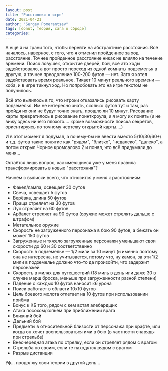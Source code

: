 ```yaml
---
layout: post
title: "Расстояния в игре"
date: 2021-04-21
author: "Sergey Pomerantsev"
tags: [donut, теория, сага о сброде]
categories:
---
```


А ещё я на грани того, чтобы перейти на абстрактные расстояния.
Всё началось, наверное, с того, что я отменил пройденное за ход расстояние. Точнее пройденное расстояние никак не влияло на течение времени. Поиск ловушек, открытие дверей, бой, всё это ходы задействовало, а вот просто переход из одной комнаты подземелья в другую, а точнее преодоление 100-200 футов — нет. Зато я хотел задействовать время реальное. Тикает 10 минут реального времени — хоба, и в игре тикнул ход. Но попробовать это на игре текстом не получилось.

Всё это вылилось в то, что игроки отказались рисовать карту подземелья. Им не интересно знать, сколько футов тут и там, раз пройдя их они не будут точно знать, прошло ли 10 минут. Рисование карты превратилось в рисование поинткроула, и я могу их понять (и не вижу здесь ничего плохого.... кроме возможности поиска секретов, ориентируясь по точному чертежу открытой карты....)

И в этот момент я подумал, а почему-бы не ввести вместо 5/10/30/60+/и т.д. футов такие понятие как "рядом", "близко", "недалеко", "далеко", а потом открыл Чорное кромсалово 2 и понял, что всё придумали до меня...

Остаётся лишь вопрос, как имеющиеся уже у меня правила трансформировать в новые "расстояния"?

Начнём с выписки всего, что относится у меня к расстояниям:
- Факел/лампа, освещает 30 футов
- Свеча, освещает 5 футов
- Верёвка, длина 50 футов
- Праща стреляет на 30 футов
- Лук стреляет на 60 футов
- Арбалет стреляет на 90 футов
(оружие может стрелять дальше с штрафом)
- Метательное оружие
- Скорость не загруженного персонажа в бою 90 футов, а бежать он может 150 футов
- Загруженные и тяжело загруженные персонажи уменьшают свои скорости до 60 и 30 соответственно
- Скорость в подземелье — 1/2 мили за 10 минут (и именно поэтому она не интересна, не учитывается, потому что, ну камон, за эти 1/2 мили в подземелье должно что-то да произойти, что задержит персонажей
- Скорость в милях для путешествий (18 миль в день или даже 30 в случае марш броска, меньше при загруженности разной степени)
- Падение с каждых 10 футов наносит к6 урона
- Поиск работает в области 10х10 футов
- Цель боевого молота отлетает на 10 футов при использовании приёма
- Бонус к КБ того, рядом с кем встал алебардщик
- Атака посохом/копьём при приближении врага
- Ближний бой
- Дальний бой
- Предметы в относительной близости от персонажа при крафте, или когда он хочет воспользоваться ими в бою (в частности снаряды при стрельбе)
- Внеочередная атака по стрелку, если он стреляет рядом с врагом
- Стрельба по своим, если те находятся рядом с врагом
- Разрыв дистанции

Уф... продолжу свои теории в другой день...
